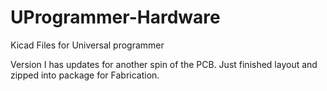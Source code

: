 # UProgrammer-Hardware
Kicad Files for Universal programmer

Version I has updates for another spin of the PCB. 
Just finished layout and zipped into package for Fabrication.

